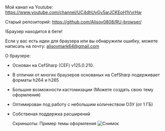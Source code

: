 Мой канал на Youtube: https://www.youtube.com/channel/UC4dhUyGy5arJCKEoH1VvrHw

Старый репозиторий: https://github.com/Alisov0808/RU-browser/

 
!Браузер находится в бете!

Если у вас есть идеи для браузера или вы обнаружили ошибку, можете написать на почту: alisovmark64@gmail.com

О браузере:
* Основан на CefSharp (CEF) v125.0.210.
* В отличии от многих браузеров основаных на CefSharp подерживает форматы h264 и h265
* Большие возможности кастомизации (Можете создать свою тему оформления)
* Оптимирован под работу с небольшим количеством ОЗУ (от 1 ГБ)
* Собственая поддержка расширений

  Скриншоты:
Пример темы оформления
![Снимок](https://github.com/user-attachments/assets/ea2cfd13-bfc1-41ac-b52f-4abfcf432bf9)

